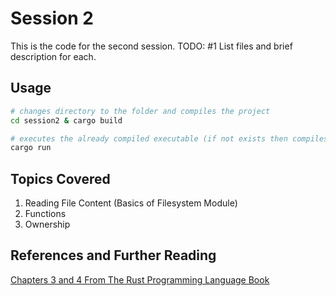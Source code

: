 # Session 2

This is the code for the second session.
TODO: #1 List files and brief description for each.

## Usage

```bash
# changes directory to the folder and compiles the project
cd session2 & cargo build

# executes the already compiled executable (if not exists then compiles it)
cargo run
```

## Topics Covered

1. Reading File Content (Basics of Filesystem Module)
2. Functions
3. Ownership

## References and Further Reading

[Chapters 3 and 4 From The Rust Programming Language Book](https://doc.rust-lang.org/book/title-page.html "The Rust Programming Language Book")
